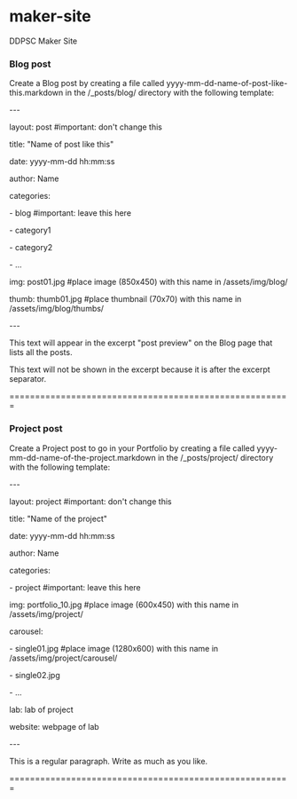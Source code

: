 maker-site
==========

DDPSC Maker Site

<h3>Blog post</h3>

<p>Create a Blog post by creating a file called yyyy-mm-dd-name-of-post-like-this.markdown in the /_posts/blog/ directory with the following template:</p>

<p>---</p>
<p>layout: post          #important: don't change this</p>
<p>title: "Name of post like this"</p>
<p>date: yyyy-mm-dd hh:mm:ss</p>
<p>author: Name</p>
<p>categories:</p>
<p>- blog                #important: leave this here</p>
<p>- category1</p>
<p>- category2</p>
<p>- ...</p>
<p>img: post01.jpg       #place image (850x450) with this name in /assets/img/blog/</p>
<p>thumb: thumb01.jpg    #place thumbnail (70x70) with this name in /assets/img/blog/thumbs/</p>
<p>---</p>
<p>This text will appear in the excerpt "post preview" on the Blog page that lists all the posts.</p>
<p><!--more--></p>
<p>This text will not be shown in the excerpt because it is after the excerpt separator.</p>

=======================================================


<h3>Project post</h3>

<p>Create a Project post to go in your Portfolio by creating a file called yyyy-mm-dd-name-of-the-project.markdown in the /_posts/project/ directory with the following template:</p>


<p>---</p>
<p>layout: project       #important: don't change this</p>
<p>title:  "Name of the project"</p>
<p>date: yyyy-mm-dd hh:mm:ss</p>
<p>author: Name</p>
<p>categories:</p>
<p>- project             #important: leave this here</p>
<p>img: portfolio_10.jpg #place image (600x450) with this name in /assets/img/project/</p>
<p>carousel:</p>
<p>- single01.jpg        #place image (1280x600) with this name in /assets/img/project/carousel/</p>
<p>- single02.jpg  </p>
<p>- ...</p>

<p>lab: lab of project</p>
<p>website: webpage of lab</p>
<p>---</p>

<p>This is a regular paragraph. Write as much as you like.</p>

=======================================================
